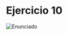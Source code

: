 # Ejercicio 10

![Enunciado](https://github.com/Lukas-De-Angelis-Riva/Estructura-Assembly/blob/master/Guia5/Ejercicio10/Enunciado.JPG)